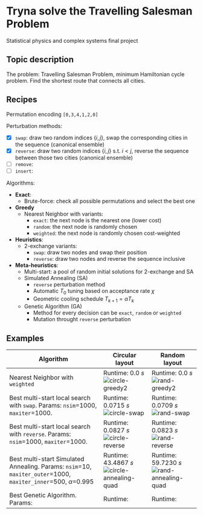 # Tryna solve the Travelling Salesman Problem

Statistical physics and complex systems final project

## Topic description

The problem: Travelling Salesman Problem, minimum Hamiltonian cycle problem. Find the shortest route that connects all cities.

## Recipes
Permutation encoding `[0,3,4,1,2,0]`

Perturbation methods:
- [x] `swap`: draw two random indices $\{i,j\}$, swap the corresponding cities in the sequence (canonical ensemble)
- [x] `reverse`: draw two random indices $\{i,j\}$ s.t. $i < j$, reverse the sequence between those two cities (canonical ensemble)
- [ ] `remove`: 
- [ ] `insert`: 

Algorithms:
- **Exact**:
    - Brute-force: check all possible permutations and select the best one
- **Greedy**
    - Nearest Neighbor with variants:
        - `exact`: the next node is the nearest one (lower cost)
        - `random`: the next node is randomly chosen
        - `weighted`: the next node is randomly chosen cost-weighted
- **Heuristics**:
    - 2-exchange variants:
        - `swap`: draw two nodes and swap their position
        - `reverse`: draw two nodes and reverse the sequence inclusive
- **Meta-heuristics**:
    - Multi-start: a pool of random initial solutions for 2-exchange and SA
    - Simulated Annealing (SA)
        - `reverse` perturbation method
        - Automatic $T_0$ tuning based on acceptance rate $\chi$
        - Geometric cooling schedule $T_{k+1}=\alpha T_k$
    - Genetic Algorithm (GA)
        - Method for every decision can be `exact`, `random` or `weighted`
        - Mutation throught `reverse` perturbation

## Examples

| **Algorithm** | **Circular layout** | **Random layout** |
| -- | -- | -- |
| Nearest Neighbor with `weighted` | Runtime: 0.0 $s$ ![circle-greedy2](https://github.com/user-attachments/assets/2b2410af-60ea-4b29-9604-52ba4584e94e) | Runtime: 0.0 $s$ ![rand-greedy2](https://github.com/user-attachments/assets/3213cb78-0bdf-4104-93d4-e7768e29f0d1) |
| Best multi-start local search with `swap`. Params: `nsim`=1000, `maxiter`=1000. | Runtime: 0.0715 $s$ ![circle-swap](https://github.com/user-attachments/assets/a257d403-8fb9-4505-a2f5-4e478fefc798) | Runtime: 0.0709 $s$ ![rand-swap](https://github.com/user-attachments/assets/f5a2778c-a5bd-431b-8f55-a6dd2304f668) |
| Best multi-start local search with `reverse`. Params: `nsim`=1000, `maxiter`=1000. | Runtime: 0.0827 $s$ ![circle-reverse](https://github.com/user-attachments/assets/d55ad505-018b-473d-b503-d9053ed0fb03) | Runtime: 0.0823 $s$ ![rand-reverse](https://github.com/user-attachments/assets/92cce929-bb47-4273-9e14-1e083f12ab86) |
| Best multi-start Simulated Annealing. Params: `nsim`=10, `maxiter_outer`=1000, `maxiter_inner`=500, $\alpha$=0.995  | Runtime: 43.4867 $s$ ![circle-annealing-quad](https://github.com/user-attachments/assets/21eaaa01-8f07-4ee4-a5c0-cedc51422c3a) | Runtime: 59.7230 $s$ ![rand-annealing-quad](https://github.com/user-attachments/assets/02a173f5-f90f-4520-a806-2f1681d89743) |
| Best Genetic Algorithm. Params:  | Runtime: | Runtime: |
